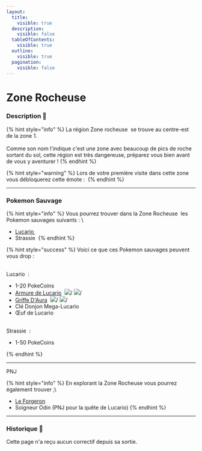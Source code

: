 ```yaml
---
layout:
  title:
    visible: true
  description:
    visible: false
  tableOfContents:
    visible: true
  outline:
    visible: true
  pagination:
    visible: false
---
```


# Zone Rocheuse

### Description 📃

{% hint style="info" %}
La région Zone rocheuse <img src="../../.gitbook/assets/image (7).png" alt="" data-size="line"> se trouve au centre-est de la zone 1.\
\
Comme son nom l'indique c'est une zone avec beaucoup de pics de roche sortant du sol, cette région est très dangereuse, préparez vous bien avant de vous y aventurer !
{% endhint %}

{% hint style="warning" %}
Lors de votre première visite dans cette zone vous débloquerez cette émote : <img src="../../.gitbook/assets/image (7).png" alt="" data-size="line">
{% endhint %}

***

### Pokemon Sauvage

{% hint style="info" %}
Vous pourrez trouver dans la Zone Rocheuse <img src="../../.gitbook/assets/image (7).png" alt="" data-size="line"> les Pokemon sauvages suivants : \


* [Lucario ](../../pokemon/pokedex/lucario/)<img src="../../.gitbook/assets/lucario (9).png" alt="" data-size="line">
* Strassie <img src="../../.gitbook/assets/carbink (1).png" alt="" data-size="line">
{% endhint %}

{% hint style="success" %}
Voici ce que ces Pokemon sauvages peuvent vous drop :&#x20;

\
Lucario <img src="../../.gitbook/assets/lucario (9).png" alt="" data-size="line"> :&#x20;

* 1-20 PokeCoins <img src="../../.gitbook/assets/image (140).png" alt="" data-size="line">
* [Armure de Lucario](../../equipement/armures/armure-de-lucario.md) <img src="../../.gitbook/assets/megalucario_armor.png" alt="" data-size="line"> ![](<../../.gitbook/assets/image (15).png>)/ ![](<../../.gitbook/assets/image (16).png>)/ <img src="../../.gitbook/assets/image (17).png" alt="" data-size="original">
* [Griffe D'Aura](../../equipement/armes/griffe-daura.md) <img src="../../.gitbook/assets/lucario_weapon.png" alt="" data-size="line"> ![](<../../.gitbook/assets/image (15).png>)/ ![](<../../.gitbook/assets/image (16).png>)/ <img src="../../.gitbook/assets/image (17).png" alt="" data-size="original">
* Clé Donjon Mega-Lucario <img src="../../.gitbook/assets/image (28).png" alt="" data-size="line">
* Œuf de Lucario <img src="../../.gitbook/assets/image (27).png" alt="" data-size="line">

\
Strassie <img src="../../.gitbook/assets/carbink (2).png" alt="" data-size="line"> :&#x20;

* 1-50 PokeCoins <img src="../../.gitbook/assets/image (140).png" alt="" data-size="line">


{% endhint %}

***

PNJ

{% hint style="info" %}
En explorant la Zone Rocheuse <img src="../../.gitbook/assets/image (7).png" alt="" data-size="line">vous pourrez également trouver ;\


* [Le Forgeron](../le-forgeron.md) <img src="../../.gitbook/assets/image (142).png" alt="" data-size="line">
* Soigneur Odin (PNJ pour la quête de Lucario)
{% endhint %}

***

### Historique 📖&#x20;

Cette page n'a reçu aucun correctif depuis sa sortie.
